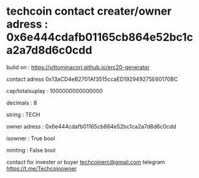 # techcoin contact creater/owner adress : 0x6e444cdafb01165cb864e52bc1ca2a7d8d6c0cdd


bulid on : https://vittominacori.github.io/erc20-generator

contact adress 0x13aCD4eB2701Af3515ccaED192949275E60170BC

cap/totalsuplay : 1000000000000000

decimals : 8 

string : TECH 

owner adress : 0x6e444cdafb01165cb864e52bc1ca2a7d8d6c0cdd
 
isowner : True bool

minting : False bool


contact for invester or buyer
techcoinerc@gmail.com
telegram https://t.me/Techcoinowner
